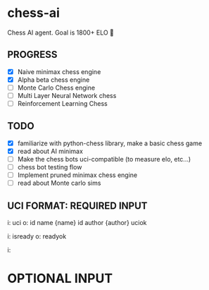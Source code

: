 # chess-ai

Chess AI agent. Goal is 1800+ ELO 🚀

## PROGRESS

-   [x] Naive minimax chess engine
-   [x] Alpha beta chess engine
-   [ ] Monte Carlo Chess engine
-   [ ] Multi Layer Neural Network chess
-   [ ] Reinforcement Learning Chess

## TODO

-   [x] familiarize with python-chess library, make a basic chess game
-   [x] read about AI minimax
-   [ ] Make the chess bots uci-compatible (to measure elo, etc...)
-   [ ] chess bot testing flow
-   [ ] Implement pruned minimax chess engine
-   [ ] read about Monte carlo sims

## UCI FORMAT: REQUIRED INPUT

i: uci
o: id name {name}
id author {author}
uciok

i: isready
o: readyok

i:

# OPTIONAL INPUT
